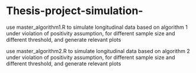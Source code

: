 # Thesis-project-simulation-

use master_algorithm1.R to simulate longitudinal data based on algorithm 1 under violation of positivity assumption, for different sample size and different threshold, and generate relevant plots

use master_algorithm2.R to simulate longitudinal data based on algorithm 2 under violation of positivity assumption, for different sample size and different threshold, and generate relevant plots
